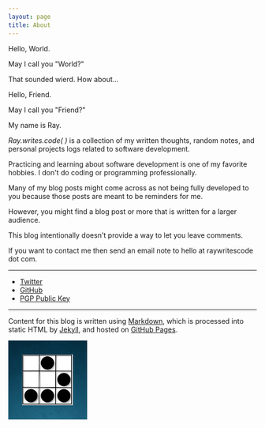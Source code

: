 ```yaml
---
layout: page
title: About
---
```


Hello, World.

May I call you "World?"

That sounded wierd. How about...

Hello, Friend.

May I call you "Friend?"

My name is Ray.

*Ray.writes.code( )* is a collection of my written thoughts, random notes, and personal projects logs related to software development.

Practicing and learning about software development is one of my favorite hobbies. I don't do coding or programming professionally.

Many of my blog posts might come across as not being fully developed to you because those posts are meant to be reminders for me.

However, you might find a blog post or more that is written for a larger audience.

This blog intentionally doesn't provide a way to let you leave comments. 

If you want to contact me then send an email note to hello at raywritescode dot com. 

-----

* [Twitter](https://www.twitter.com/raywritescode)
* [GitHub](https://github.com/raywritescode)
* [PGP Public Key](http://pgp.mit.edu/pks/lookup?op=get&search=0x5566F6D025842818)

-----

Content for this blog is written using [Markdown](http://en.wikipedia.org/wiki/Markdown), which is processed into static HTML by [Jekyll](http://jekyllrb.com/), and hosted on [GitHub Pages](https://pages.github.com/).

![Glider Emblem](/images/rwcAbout.jpg)
